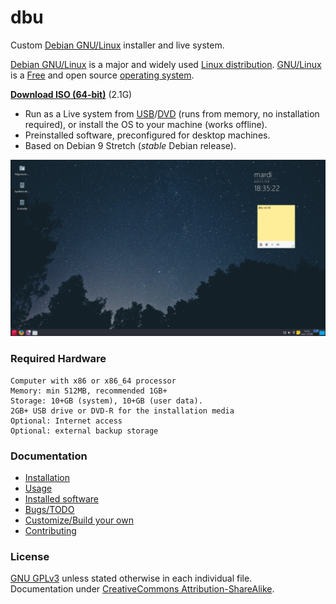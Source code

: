 # dbu

Custom [Debian GNU/Linux](http://www.debian.org/) installer and live system.

[Debian GNU/Linux](https://en.wikipedia.org/wiki/Debian) is a major and widely used [Linux distribution](https://en.wikipedia.org/wiki/Linux_distribution). [GNU/Linux](https://en.wikipedia.org/wiki/Linux) is a [Free](https://en.wikipedia.org/wiki/Free_software) and open source [operating system](https://en.wikipedia.org/wiki/Operating_system).

**[Download ISO (64-bit)](https://github.com/nodiscc/dbu/releases)** (2.1G)

 * Run as a Live system from [USB](https://en.wikipedia.org/wiki/Live_USB)/[DVD](https://en.wikipedia.org/wiki/Live_CD) (runs from memory, no installation required), or install the OS to your machine (works offline).
 * Preinstalled software, preconfigured for desktop machines.
 * Based on Debian 9 Stretch (_stable_ Debian release).

![](doc/screenshot-main.png)

### Required Hardware

    Computer with x86 or x86_64 processor
    Memory: min 512MB, recommended 1GB+
    Storage: 10+GB (system), 10+GB (user data).
    2GB+ USB drive or DVD-R for the installation media
    Optional: Internet access
    Optional: external backup storage


### Documentation

 * [Installation](doc/install.md)
 * [Usage](doc/usage.md)
 * [Installed software](doc/packages.md)
 * [Bugs/TODO](TODO.md)
 * [Customize/Build your own](doc/custom.md)
 * [Contributing](doc/contributing.md)


### License

[GNU GPLv3](LICENSE) unless stated otherwise in each individual file.  
Documentation under [CreativeCommons Attribution-ShareAlike](LICENSE).
